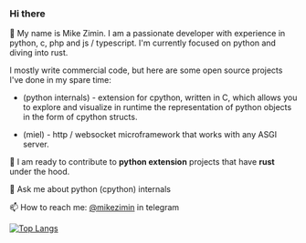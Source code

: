 ### Hi there

👋 My name is Mike Zimin.
I am a passionate developer with experience in python, с, php and js / typescript.
I'm currently focused on python and diving into rust.  

I mostly write commercial code, but here are some open source projects I've done in my spare time:

- (python internals) - extension for cpython, written in C, which allows you to explore and visualize in runtime the representation of python objects in the form of cpython structs.
  
- (miel) - http / websocket microframework that works with any ASGI server.

👯 I am ready to contribute to **python extension** projects that have **rust** under the hood.

💬 Ask me about python (cpython) internals

📫 How to reach me: [@mikezimin](https://t.me/mikezimin) in telegram



[![Top Langs](https://github-readme-stats.vercel.app/api/top-langs/?username=mikeziminio&&langs_count=6)](https://github.com/anuraghazra/github-readme-stats)
